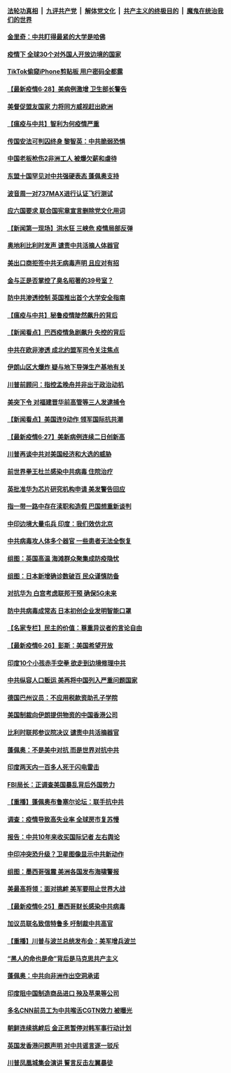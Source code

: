 

####  [法轮功真相](../../../../basic/blob/master/README.md?t=06290902) &nbsp;|&nbsp; [九评共产党](../../../../9ping.md/blob/master/README.md?t=06290902) &nbsp;|&nbsp; [解体党文化](../../../../jtdwh.md/blob/master/README.md?t=06290902)  &nbsp;|&nbsp; [共产主义的终极目的](../../../../gczydzjmd.md/blob/master/README.md?t=06290902) &nbsp;|&nbsp; [魔鬼在统治我们的世界](../../../../mgztzwmdsj.md/blob/master/README.md?t=06290902) 

#### [金里奇：中共盯得最紧的大学是哈佛](../pages/nsc418/n12217783.md?t=06290902) 

#### [疫情下 全球30个对外国人开放边境的国家](../pages/nsc418/n12205194.md?t=06290902) 

#### [TikTok偷窥iPhone剪贴板 用户密码全都露](../pages/nsc418/n12217947.md?t=06290902) 

#### [【最新疫情6·28】美病例激增 卫生部长警告](../pages/nsc418/n12212934.md?t=06290902) 

#### [美督促盟友国家 力将同方威视赶出欧洲](../pages/nsc418/n12217695.md?t=06290902) 

#### [【瘟疫与中共】智利为何疫情严重](../pages/nsc418/n12217721.md?t=06290902) 

#### [传国安法可判囚终身 黎智英：中共脆弱恐惧](../pages/nsc418/n12217544.md?t=06290902) 

#### [中国老板枪伤2非洲工人 被爆欠薪和虐待](../pages/nsc418/n12217591.md?t=06290902) 

#### [东盟十国罕见对中共强硬表态 蓬佩奥支持](../pages/nsc418/n12217571.md?t=06290902) 

#### [波音周一对737MAX进行认证飞行测试](../pages/nsc418/n12217519.md?t=06290902) 

#### [应六国要求 联合国宪章宣言删除党文化用词](../pages/nsc418/n12217477.md?t=06290902) 

#### [【新闻第一现场】洪水狂 三峡危 疫情局部反弹](../pages/nsc418/n12217350.md?t=06290902) 

#### [奥地利比利时发声  谴责中共活摘人体器官](../pages/nsc418/n12216554.md?t=06290902) 

#### [美出口商拒签中共无病毒声明 且应对有招](../pages/nsc418/n12216909.md?t=06290902) 

#### [金与正是否掌控了臭名昭著的39号室？](../pages/nsc418/n12217251.md?t=06290902) 

#### [防中共渗透控制 英国推出首个大学安全指南](../pages/nsc418/n12216751.md?t=06290902) 

#### [【瘟疫与中共】秘鲁疫情陡然飙升的背后](../pages/nsc418/n12216630.md?t=06290902) 

#### [【新闻看点】巴西疫情急剧飙升 失控的背后](../pages/nsc418/n12216291.md?t=06290902) 

#### [中共在欧非渗透 成北约盟军司令关注焦点](../pages/nsc418/n12216609.md?t=06290902) 

#### [伊朗山区大爆炸 疑与地下导弹生产基地有关](../pages/nsc418/n12216637.md?t=06290902) 

#### [川普前顾问：指控孟晚舟并非出于政治动机](../pages/nsc418/n12216532.md?t=06290902) 

#### [美突下令 对福建晋华前高管等三人发逮捕令](../pages/nsc418/n12216296.md?t=06290902) 

#### [【新闻看点】美国连9动作 领军国际抗共潮](../pages/nsc418/n12215121.md?t=06290902) 

#### [【最新疫情6·27】美新病例连续二日创新高](../pages/nsc418/n12215389.md?t=06290902) 

#### [川普再谈中共对美国经济和大选的威胁](../pages/nsc418/n12214917.md?t=06290902) 

#### [前世界拳王杜兰感染中共病毒 住院治疗](../pages/nsc418/n12214771.md?t=06290902) 

#### [英批准华为芯片研究机构申请 美发警告回应](../pages/nsc418/n12214643.md?t=06290902) 

#### [指一带一路中存在渎职和造假 巴国想重新谈判](../pages/nsc418/n12214599.md?t=06290902) 

#### [中印边境大量屯兵 印度：我们效仿北京](../pages/nsc418/n12214491.md?t=06290902) 

#### [中共病毒攻人体多个器官 一些患者无法全恢复](../pages/nsc418/n12214393.md?t=06290902) 

#### [组图：英国高温 海滩群众聚集成防疫隐忧](../pages/nsc418/n12213831.md?t=06290902) 

#### [组图：日本新增确诊数破百 民众谨慎防备](../pages/nsc418/n12214024.md?t=06290902) 

#### [对抗华为 白宫考虑联邦干预 确保5G未来](../pages/nsc418/n12214112.md?t=06290902) 

#### [防中共病毒成常态 日本初创企业发明智能口罩](../pages/nsc418/n12214107.md?t=06290902) 

#### [【名家专栏】民主的价值：尊重异议者的言论自由](../pages/nsc418/n12204163.md?t=06290902) 

#### [【最新疫情6·26】彭斯：美国希望开放](../pages/nsc418/n12213008.md?t=06290902) 

#### [印度10个小孩赤手空拳 欲走到边境修理中共](../pages/nsc418/n12213595.md?t=06290902) 

#### [中共纵容人口贩运 美再将中国列入严重问题国家](../pages/nsc418/n12213491.md?t=06290902) 

#### [德国巴州议员：不应用税款资助孔子学院](../pages/nsc418/n12213025.md?t=06290902) 

#### [美国制裁向伊朗提供物资的中国香港公司](../pages/nsc418/n12212790.md?t=06290902) 

#### [比利时联邦参议院决议 谴责中共活摘器官](../pages/nsc418/n12212777.md?t=06290902) 

#### [蓬佩奥：不是美中对抗 而是世界对抗中共](../pages/nsc418/n12212375.md?t=06290902) 

#### [印度两天内一百多人死于闪电雷击](../pages/nsc418/n12212509.md?t=06290902) 

#### [FBI局长：正调查美国暴乱背后外国势力](../pages/nsc418/n12212191.md?t=06290902) 

#### [【重播】蓬佩奥布鲁塞尔论坛：联手抗中共](../pages/nsc418/n12211937.md?t=06290902) 

#### [调查：疫情导致高失业率 全球房市复苏慢](../pages/nsc418/n12211645.md?t=06290902) 

#### [报告：中共10年来收买国际记者 左右舆论](../pages/nsc418/n12211954.md?t=06290902) 

#### [中印冲突恐升级？卫星图像显示中共新动作](../pages/nsc418/n12211793.md?t=06290902) 

#### [组图：墨西哥强震 美洲各国发布海啸警报](../pages/nsc418/n12208966.md?t=06290902) 

#### [美最高将领：面对挑衅 美军要阻止世界大战](../pages/nsc418/n12211458.md?t=06290902) 

#### [【最新疫情6·25】墨西哥财长感染中共病毒](../pages/nsc418/n12210649.md?t=06290902) 

#### [加议员联名致信特鲁多 吁制裁中共高官](../pages/nsc418/n12211291.md?t=06290902) 

#### [【重播】川普与波兰总统发布会：美军增兵波兰](../pages/nsc418/n12209733.md?t=06290902) 

#### [“黑人的命也是命”背后是马克思共产主义](../pages/nsc418/n12210133.md?t=06290902) 

#### [蓬佩奥：中共向非洲作出空洞承诺](../pages/nsc418/n12210177.md?t=06290902) 

#### [印度阻中国制造商品进口 殃及苹果等公司](../pages/nsc418/n12210101.md?t=06290902) 

#### [多名CNN前员工为中共喉舌CGTN效力 被曝光](../pages/nsc418/n12209805.md?t=06290902) 

#### [朝鲜连续挑衅后 金正恩暂停对韩军事行动计划](../pages/nsc418/n12209751.md?t=06290902) 

#### [英国发香港问题声明 对中共谣言逐一驳斥](../pages/nsc418/n12209623.md?t=06290902) 

#### [川普凤凰城集会演讲 誓言反击左翼暴徒](../pages/nsc418/n12209582.md?t=06290902) 

